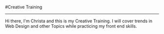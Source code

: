 #Creative Training
***
Hi there, I'm Christa and this is my Creative Training. I will cover trends in Web Design and other Topics while practicing my front end skills. 
